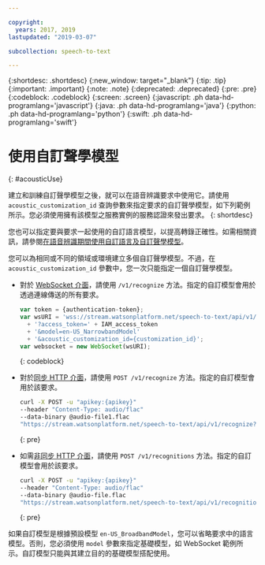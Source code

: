 ```yaml
---

copyright:
  years: 2017, 2019
lastupdated: "2019-03-07"

subcollection: speech-to-text

---
```


{:shortdesc: .shortdesc}
{:new_window: target="_blank"}
{:tip: .tip}
{:important: .important}
{:note: .note}
{:deprecated: .deprecated}
{:pre: .pre}
{:codeblock: .codeblock}
{:screen: .screen}
{:javascript: .ph data-hd-programlang='javascript'}
{:java: .ph data-hd-programlang='java'}
{:python: .ph data-hd-programlang='python'}
{:swift: .ph data-hd-programlang='swift'}

# 使用自訂聲學模型
{: #acousticUse}

建立和訓練自訂聲學模型之後，就可以在語音辨識要求中使用它。請使用 `acoustic_customization_id` 查詢參數來指定要求的自訂聲學模型，如下列範例所示。您必須使用擁有該模型之服務實例的服務認證來發出要求。
{: shortdesc}

您也可以指定要與要求一起使用的自訂語言模型，以提高轉錄正確性。如需相關資訊，請參閱[在語音辨識期間使用自訂語言及自訂聲學模型](/docs/services/speech-to-text/acoustic-both.html#useBothRecognize)。

您可以為相同或不同的領域或環境建立多個自訂聲學模型。不過，在 `acoustic_customization_id` 參數中，您一次只能指定一個自訂聲學模型。

-   對於 [WebSocket 介面](/docs/services/speech-to-text/websockets.html)，請使用 `/v1/recognize` 方法。指定的自訂模型會用於透過連線傳送的所有要求。

    ```javascript
    var token = {authentication-token};
    var wsURI = 'wss://stream.watsonplatform.net/speech-to-text/api/v1/recognize'
      + '?access_token=' + IAM_access_token
      + '&model=en-US_NarrowbandModel'
      + '&acoustic_customization_id={customization_id}';
    var websocket = new WebSocket(wsURI);
    ```
    {: codeblock}
-   對於[同步 HTTP 介面](/docs/services/speech-to-text/http.html)，請使用 `POST /v1/recognize` 方法。指定的自訂模型會用於該要求。

    ```bash
    curl -X POST -u "apikey:{apikey}"
    --header "Content-Type: audio/flac"
    --data-binary @audio-file1.flac
    "https://stream.watsonplatform.net/speech-to-text/api/v1/recognize?acoustic_customization_id={customization_id}"
    ```
    {: pre}
-   如需[非同步 HTTP 介面](/docs/services/speech-to-text/async.html)，請使用 `POST /v1/recognitions` 方法。指定的自訂模型會用於該要求。

    ```bash
    curl -X POST -u "apikey:{apikey}"
    --header "Content-Type: audio/flac"
    --data-binary @audio-file.flac
    "https://stream.watsonplatform.net/speech-to-text/api/v1/recognitions?acoustic_customization_id={customization_id}"
    ```
    {: pre}

如果自訂模型是根據預設模型 `en-US_BroadbandModel`，您可以省略要求中的語言模型。否則，您必須使用 `model` 參數來指定基礎模型，如 WebSocket 範例所示。自訂模型只能與其建立目的的基礎模型搭配使用。
